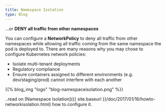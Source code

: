 ```yaml
---
title: Namespace Isolation
type: Blog
---
```


...or **DENY all traffic from other namespaces**


You can configure a **NetworkPolicy** to deny all traffic from other namespaces while allowing all traffic 
coming from the same namespace the pod is deployed to. There are many reasons why you may chose to configure Kubernetes 
network policies:
 - Isolate multi-tenant deployments
 - Regulatory compliance
 - Ensure containers assigned to different environments (e.g. dev/staging/prod) cannot interfere with each another                                                

{{% blog_img "logo" "blog-namespaceisolation.png" %}}


..read on [Namespace Isolation]({{ site.baseurl }}/doc/2017/01/16/howto-networkisolation.html) how to configure it.